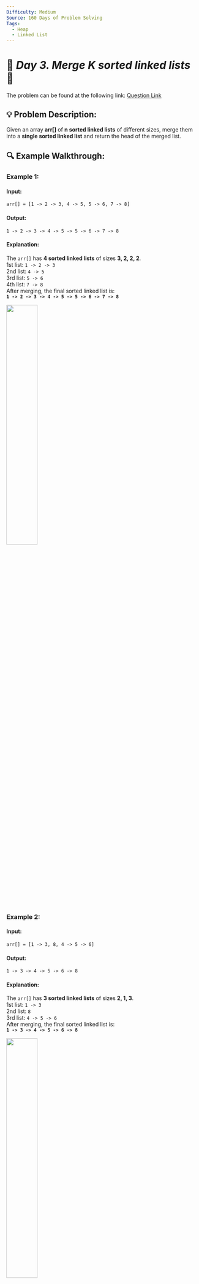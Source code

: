 ```yaml
---
Difficulty: Medium  
Source: 160 Days of Problem Solving  
Tags:
  - Heap
  - Linked List
---
```


# 🚀 _Day 3. Merge K sorted linked lists_ 🧠


The problem can be found at the following link: [Question Link](https://www.geeksforgeeks.org/batch/gfg-160-problems/track/heap-gfg-160/problem/merge-k-sorted-linked-lists)  


## 💡 **Problem Description:**

Given an array **arr[]** of **n sorted linked lists** of different sizes, merge them into a **single sorted linked list** and return the head of the merged list.  

## 🔍 **Example Walkthrough:**

### **Example 1:**  

#### **Input:**  
```plaintext
arr[] = [1 -> 2 -> 3, 4 -> 5, 5 -> 6, 7 -> 8]
```
#### **Output:**  
```plaintext
1 -> 2 -> 3 -> 4 -> 5 -> 5 -> 6 -> 7 -> 8
```
#### **Explanation:**  
The `arr[]` has **4 sorted linked lists** of sizes **3, 2, 2, 2**.  
1st list: `1 -> 2 -> 3`  
2nd list: `4 -> 5`  
3rd list: `5 -> 6`  
4th list: `7 -> 8`  
After merging, the final sorted linked list is:  
**`1 -> 2 -> 3 -> 4 -> 5 -> 5 -> 6 -> 7 -> 8`**  

<img src="https://github.com/user-attachments/assets/f0b570f5-1544-41d6-a8b7-a161381ef9f6" width="40%">



### **Example 2:**  

#### **Input:**  
```plaintext
arr[] = [1 -> 3, 8, 4 -> 5 -> 6]
```
#### **Output:**  
```plaintext
1 -> 3 -> 4 -> 5 -> 6 -> 8
```
#### **Explanation:**  
The `arr[]` has **3 sorted linked lists** of sizes **2, 1, 3**.  
1st list: `1 -> 3`  
2nd list: `8`  
3rd list: `4 -> 5 -> 6`  
After merging, the final sorted linked list is:  
**`1 -> 3 -> 4 -> 5 -> 6 -> 8`**  

<img src="https://github.com/user-attachments/assets/93a5a368-3a86-4b0a-8534-5ecba01596c4" width="40%">



### **Constraints:**  
- $\(1 \leq \text{Total number of nodes} \leq 10^5\)$  
- $\(1 \leq \text{node->data} \leq 10^3\)$  


## 🎯 **My Approach:**

### **Min-Heap (Priority Queue)**
1. **Use a Min-Heap (Priority Queue)** to store the head of each linked list.
2. Extract the **smallest element** from the heap and add it to the merged list.
3. Move the pointer of the extracted node’s list to the next node and **push it back** into the heap.
4. Repeat until all lists are merged.  


### **Algorithm Steps:**  
1. **Push the first node of each linked list** into the min-heap.  
2. **While the heap is not empty**:
   - Extract the **smallest node** from the heap.
   - Add it to the result linked list.
   - If the extracted node has a next node, push it into the heap.  
3. **Return the merged list** starting from the dummy node’s next pointer.  


## 🕒 **Time and Auxiliary Space Complexity** 

- **Expected Time Complexity:** **O(N log K)**, **Each node is pushed & popped from the heap once** → **O(N log K)** (heap operations).  
- **Expected Auxiliary Space Complexity:** **O(K)**, **Heap stores at most K elements at a time** → **O(K) extra space**.  

## 📝 **Solution Code**

## **Code (C++)**  

```cpp
class Solution {
public:
    Node* mergeKLists(vector<Node*>& l) {
        auto c=[](Node* a,Node* b){return a->data>b->data;};
        priority_queue<Node*,vector<Node*>,decltype(c)> pq(c);
        for(auto x:l) if(x) pq.push(x);
        Node d(0),*t=&d;
        while(!pq.empty()){
            t->next=pq.top(); t=pq.top(); pq.pop();
            if(t->next) pq.push(t->next);
        }
        return d.next;
    }
};
```

<details>
  <summary><h2 align="center">⚡ Alternative Approaches</h2></summary>

## **2️⃣ Divide and Conquer (O(N log K) Time, O(1) Space)**
1. Recursively merge lists **pair by pair** until only **one list** remains.
2. Each merge operation takes **O(N)** time.
3. The number of merges is **O(log K)**, giving **O(N log K) total time**.

```cpp
class Solution {
public:
    Node* mergeKLists(vector<Node*>& lists) {
        if (lists.empty()) return nullptr;
        while (lists.size() > 1) {
            vector<Node*> temp;
            for (int i = 0; i < lists.size(); i += 2) 
                temp.push_back(merge(lists[i], i + 1 < lists.size() ? lists[i + 1] : nullptr));
            lists = temp;
        }
        return lists[0];
    }

    Node* merge(Node* a, Node* b) {
        if (!a || !b) return a ? a : b;
        if (a->data > b->data) swap(a, b);
        a->next = merge(a->next, b);
        return a;
    }
};
```

🔹 **Pros:** Efficient and uses constant extra space.  
🔹 **Cons:** More complex implementation.


## **3️⃣ Brute Force (O(N log N) Time, O(N) Space)**
1. Store **all nodes in an array**.
2. **Sort** the array in **O(N log N)**.
3. **Rebuild** the linked list in **O(N)**.

```cpp
class Solution {
public:
    Node* mergeKLists(vector<Node*>& lists) {
        vector<int> v;
        for (auto l : lists) while (l) v.push_back(l->data), l = l->next;
        sort(v.begin(), v.end());
        Node d(0), *t = &d;
        for (int x : v) t->next = new Node(x), t = t->next;
        return d.next;
    }
};
```

🔹 **Pros:** Simple and easy to understand.  
🔹 **Cons:** **Inefficient** (`O(N log N)`) and uses extra memory.


## **📊 Comparison of Approaches**  

| **Approach**            | ⏱️ **Time Complexity** | 🗂️ **Space Complexity** | ⚡ **Method**        | ✅ **Pros**                           | ⚠️ **Cons**                      |
|-------------------------|----------------------|------------------------|----------------|--------------------------------|----------------------------------|
| **Min-Heap (Priority Queue)** | 🟢 `O(N log K)`   | 🟡 `O(K)`             | Heap-based     | Best runtime & simple to implement | Uses extra space |
| **Divide & Conquer**    | 🟢 `O(N log K)`   | 🟢 `O(1)`             | Merge-sort-like | Efficient with **low space usage** | Slightly complex |
| **Brute Force (Sorting)** | 🔴 `O(N log N)`  | 🔴 `O(N)`             | Sorting        | Simple & easy to understand | **Slow for large N** |


## **💡 Best Choice?**  

- ✅ **For best efficiency:** **Min-Heap (`O(N log K)`, `O(K)`)**.  
- ✅ **For lowest space usage:** **Divide & Conquer (`O(N log K)`, `O(1)`)**.  
- ✅ **For simplicity:** **Brute Force (`O(N log N)`, `O(N)`)**.  

</details>


## **Code (Java)**  

```java
class Solution {
    public Node mergeKLists(List<Node> lists) {
        PriorityQueue<Node> pq = new PriorityQueue<>(Comparator.comparingInt(a -> a.data));
        for (Node head : lists) if (head != null) pq.add(head);
        Node dummy = new Node(0), tail = dummy;
        while (!pq.isEmpty()) {
            tail.next = pq.poll();
            tail = tail.next;
            if (tail.next != null) pq.add(tail.next);
        }
        return dummy.next;
    }
}
```


## **Code (Python)**  

```python
class Solution:
    def mergeKLists(self, lists):
        heap = [(node.data, i, node) for i, node in enumerate(lists) if node]
        heapq.heapify(heap)
        dummy = tail = Node(0)
        while heap:
            _, i, node = heapq.heappop(heap)
            tail.next, tail = node, node
            if node.next:
                heapq.heappush(heap, (node.next.data, i, node.next))
        return dummy.next
```

## 🎯 **Contribution and Support:**

For discussions, questions, or doubts related to this solution, feel free to connect on LinkedIn: [Any Questions](https://www.linkedin.com/in/het-patel-8b110525a/). Let’s make this learning journey more collaborative!  

⭐ **If you find this helpful, please give this repository a star!** ⭐  

---

<div align="center">
  <h3><b>📍Visitor Count</b></h3>
</div>

<p align="center">
  <img src="https://profile-counter.glitch.me/Hunterdii/count.svg" />
</p>


